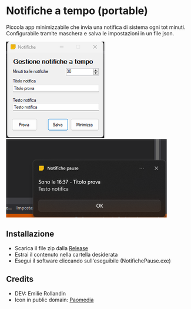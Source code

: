 # Notifiche a tempo (portable)

Piccola app minimizzabile che invia una notifica di sistema ogni tot minuti.  
Configurabile tramite maschera e salva le impostazioni in un file json.

![Configurazione](https://github.com/archistico/Notifiche/blob/main/screenshot-notify.png?raw=true)
![Notifica](https://github.com/archistico/Notifiche/blob/main/screenshot-notify-show.png?raw=true)

## Installazione

- Scarica il file zip dalla [Release](https://github.com/archistico/Notifiche/releases)  
- Estrai il contenuto nella cartella desiderata  
- Esegui il software cliccando sull'eseguibile (NotifichePause.exe)  

## Credits

- DEV: Emilie Rollandin
- Icon in public domain: [Paomedia](https://www.iconarchive.com/show/small-n-flat-icons-by-paomedia/post-it-icon.html)
